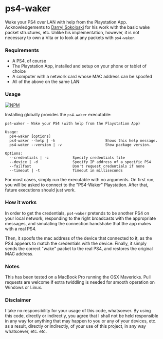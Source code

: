 ps4-waker
=========

Wake your PS4 over LAN with help from the Playstation App. Acknowledgements
to [Darryl Sokoloski](https://github.com/dsokoloski/ps4-wake) for his work
with the basic wake packet structures, etc. Unlike his implementation, however,
it is not necessary to own a Vita or to look at any packets with `ps4-waker`.

### Requirements

- A PS4, of course
- The Playstation App, installed and setup on your phone or tablet of choice
- A computer with a network card whose MAC address can be spoofed
- All of the above on the same LAN

### Usage

[![NPM](https://nodei.co/npm/ps4-waker.png?mini=true)](https://nodei.co/npm/ps4-waker/)

Installing globally provides the `ps4-waker` executable:

```
ps4-waker - Wake your PS4 (with help from the Playstation App)

Usage:
  ps4-waker [options]
  ps4-waker --help | -h                       Shows this help message.
  ps4-waker --version | -v                    Show package version.

Options:
  --credentials | -c           Specify credentials file
  --device | -d                Specify IP address of a specific PS4
  --failfast                   Don't request credentials if none
  --timeout | -t               Timeout in milliseconds
```

For most cases, simply run the executable with no arguments. On first run,
you will be asked to connect to the "PS4-Waker" Playstation. After that, future
executions should just work.

### How it works

In order to get the credentials, `ps4-waker` pretends to be another PS4 on your
local network, responding to the right broadcasts with the appropriate messages,
and simulating the connection handshake that the app makes with a real PS4.

Then, it spoofs the mac address of the device that connected to it, as the PS4
appears to match the credentials with the device. Finally, it simply sends the
correct "wake" packet to the real PS4, and restores the original MAC address.

### Notes

This has been tested on a MacBook Pro running the OSX Mavericks. Pull requests
are welcome if extra twiddling is needed for smooth operation on Windows or Linux.

### Disclaimer

I take no responsibility for your usage of this code, whatsoever. By using this
code, directly or indirectly, you agree that I shall not be held responsible 
in any way for anything that may happen to you or any of your devices, etc.
as a result, directly or indirectly, of your use of this project, in any way 
whatsoever, etc. etc.
